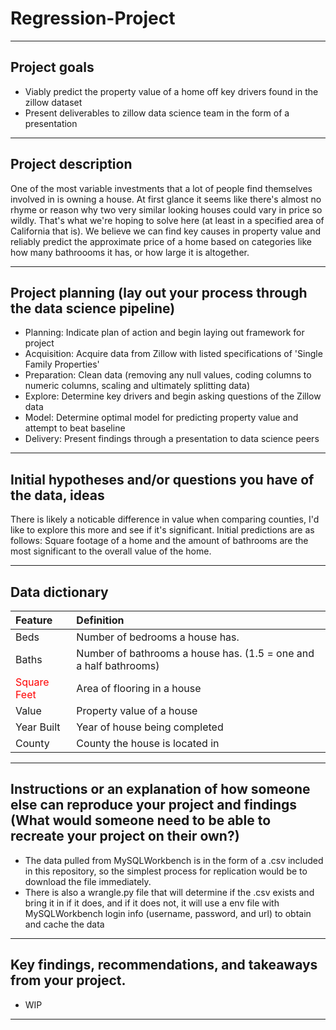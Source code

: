 # Regression-Project
---
## Project goals
- Viably predict the property value of a home off key drivers found in the zillow dataset
- Present deliverables to zillow data science team in the form of a presentation
---
## Project description
One of the most variable investments that a lot of people find themselves involved in is owning a house. At first glance it seems like there's almost no rhyme or reason why two very similar looking houses could vary in price so wildly. That's what we're hoping to solve here (at least in a specified area of California that is). We believe we can find key causes in property value and reliably predict the approximate price of a home based on categories like how many bathroooms it has, or how large it is altogether.

---
## Project planning (lay out your process through the data science pipeline)
- Planning: Indicate plan of action and begin laying out framework for project
- Acquisition: Acquire data from Zillow with listed specifications of 'Single Family Properties'
- Preparation: Clean data (removing any null values, coding columns to numeric columns, scaling and ultimately splitting data)
- Explore: Determine key drivers and begin asking questions of the Zillow data
- Model: Determine optimal model for predicting property value and attempt to beat baseline
- Delivery: Present findings through a presentation to data science peers
---
## Initial hypotheses and/or questions you have of the data, ideas
There is likely a noticable difference in value when comparing counties, I'd like to explore this more and see if it's significant. Initial predictions are as follows: Square footage of a home and the amount of bathrooms are the most significant to the overall value of the home.

---
## Data dictionary
| Feature | Definition | 
| :- | :- |
| Beds | Number of bedrooms a house has. |
| Baths | Number of bathrooms a house has. (1.5 = one and a half bathrooms) |
| <font color='red'>Square Feet</font> | Area of flooring in a house |
| Value | Property value of a house |
| Year Built | Year of house being completed |
| County | County the house is located in |

---
## Instructions or an explanation of how someone else can reproduce your project and findings (What would someone need to be able to recreate your project on their own?)
- The data pulled from MySQLWorkbench is in the form of a .csv included in this repository, so the simplest process for replication would be to download the file immediately.
- There is also a wrangle.py file that will determine if the .csv exists and bring it in if it does, and if it does not, it will use a env file with MySQLWorkbench login info (username, password, and url) to obtain and cache the data
---
## Key findings, recommendations, and takeaways from your project.
- WIP
---